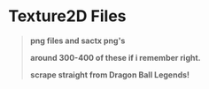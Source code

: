 # Texture2D Files
> **png files and sactx png's**
> 
> **around 300-400 of these if i remember right.**
>
> **scrape straight from Dragon Ball Legends!**
